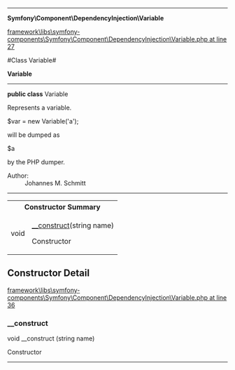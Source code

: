 

- - -

**Symfony\Component\DependencyInjection\Variable**


<a href="https://github.com/JeyDotC/Hirudo/blob/master/framework/libs/symfony-components/Symfony/Component/DependencyInjection/Variable.php#L27" target='_blank'>framework\libs\symfony-components\Symfony\Component\DependencyInjection\Variable.php at line 27</a>

#Class Variable#

**Variable**




- - -

<p><strong>public  class</strong> <span>Variable</span></p>

<div class="comment" id="overview_description"><p>Represents a variable.</p><p>$var = new Variable('a');</p><p>will be dumped as</p><p>$a</p><p>by the PHP dumper.</p></div>

<dl>
<dt>Author:</dt>
<dd>Johannes M. Schmitt <schmittjoh@gmail.com></dd>
</dl>


<hr />

<table id="summary_constructor">
<tr><th colspan="2">Constructor Summary</th></tr>
<tr>
<td><span class='k'></span> <span class='nx'>void</span></td>
<td class="description"><p class="name"><a href="#__construct">__construct</a>(string name)</p><p class="description">Constructor</p></td>
</tr>
</table>

<h2 id="detail_method">Constructor Detail</h2>

<a href="https://github.com/JeyDotC/Hirudo/blob/master/framework/libs/symfony-components/Symfony/Component/DependencyInjection/Variable.php#L36" target='_blank'>framework\libs\symfony-components\Symfony\Component\DependencyInjection\Variable.php at line 36</a>

<h3 id="__construct">__construct</h3>
<span class='k'></span> <span class='nx'>void</span> <span class='nf'>__construct</span> (string name)

<div class="details">
<p>Constructor</p>
</div>

- - -

